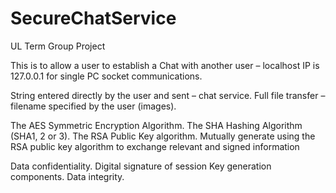# SecureChatService

UL Term Group Project

This is to allow a user to establish a Chat with another user – localhost IP is 127.0.0.1 for single PC socket communications.

String entered directly by the user and sent – chat service.
Full file transfer – filename specified by the user (images).

The AES Symmetric Encryption Algorithm.
The SHA Hashing Algorithm (SHA1, 2 or 3).
The RSA Public Key algorithm.
Mutually generate using the RSA public key algorithm to exchange relevant and signed information

Data confidentiality.
Digital signature of session Key generation components.
Data integrity.
